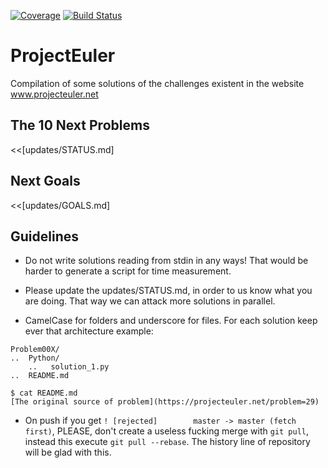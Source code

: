 [![Coverage](https://codecov.io/github/DestructHub/ProjectEuler/coverage.svg?branch=master)](https://codecov.io/github/DestructHub/ProjectEuler?branch=master)
[![Build Status](https://travis-ci.org/DestructHub/ProjectEuler.svg?branch=master)](https://travis-ci.org/DestructHub/ProjectEuler)

# ProjectEuler
Compilation of some solutions of the challenges existent in the website www.projecteuler.net


## The 10 Next Problems

<<[updates/STATUS.md]

## Next Goals

<<[updates/GOALS.md]

## Guidelines

* Do not write solutions reading from stdin in any ways! That would be harder to generate a script for time measurement.

* Please update the updates/STATUS.md, in order to us know what you are doing. That way we can attack more solutions in parallel. 

* CamelCase for folders and underscore for files. For each solution keep ever that architecture example:

```
Problem00X/
..	Python/
	..	 solution_1.py
..	README.md 
```

``` 
$ cat README.md
[The original source of problem](https://projecteuler.net/problem=29)
```

*  On push if you get  `! [rejected]        master -> master (fetch first)`, PLEASE, don't create a useless fucking merge with `git pull`, instead this execute `git pull --rebase`. The history line of repository will be glad with this.



